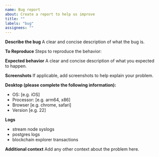 ```yaml
---
name: Bug report
about: Create a report to help us improve
title: ""
labels: "bug"
assignees: ""
---
```


**Describe the bug**
A clear and concise description of what the bug is.

**To Reproduce**
Steps to reproduce the behavior:

**Expected behavior**
A clear and concise description of what you expected to happen.

**Screenshots**
If applicable, add screenshots to help explain your problem.

**Desktop (please complete the following information):**

- OS: [e.g. iOS]
- Processor: [e.g. arm64, x86]
- Browser [e.g. chrome, safari]
- Version [e.g. 22]

**Logs**

- stream node syslogs
- postgres logs
- blockchain explorer transactions

**Additional context**
Add any other context about the problem here.
